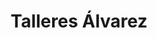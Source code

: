 ---
title: "Talleres Álvarez"
url: /madrid/talleres-alvarez-calle-de-sagunto/
shop: reparación de automóviles
---